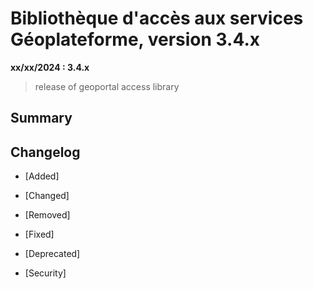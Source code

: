 # Bibliothèque d'accès aux services Géoplateforme, version 3.4.x

**xx/xx/2024 : 3.4.x**

> release of geoportal access library

## Summary


## Changelog

* [Added]

* [Changed]

* [Removed]

* [Fixed]

* [Deprecated]

* [Security]

